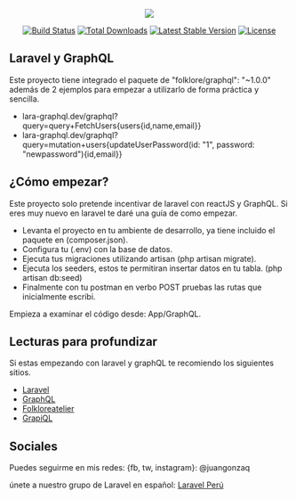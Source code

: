 <p align="center"><img src="https://laravel.com/assets/img/components/logo-laravel.svg"></p>

<p align="center">
<a href="https://travis-ci.org/laravel/framework"><img src="https://travis-ci.org/laravel/framework.svg" alt="Build Status"></a>
<a href="https://packagist.org/packages/laravel/framework"><img src="https://poser.pugx.org/laravel/framework/d/total.svg" alt="Total Downloads"></a>
<a href="https://packagist.org/packages/laravel/framework"><img src="https://poser.pugx.org/laravel/framework/v/stable.svg" alt="Latest Stable Version"></a>
<a href="https://packagist.org/packages/laravel/framework"><img src="https://poser.pugx.org/laravel/framework/license.svg" alt="License"></a>
</p>

## Laravel y GraphQL

Este proyecto tiene integrado el paquete de "folklore/graphql": "~1.0.0" además de 2 ejemplos para empezar a utilizarlo de forma práctica y sencilla.

- lara-graphql.dev/graphql?query=query+FetchUsers{users{id,name,email}}
- lara-graphql.dev/graphql?query=mutation+users{updateUserPassword(id: "1", password: "newpassword"){id,email}}

## ¿Cómo empezar?

Este proyecto solo pretende incentivar de laravel con reactJS y GraphQL. Si eres muy nuevo en laravel te daré una guía de como empezar.


- Levanta el proyecto en tu ambiente de desarrollo, ya tiene incluido el paquete en (composer.json).
- Configura tu (.env) con la base de datos.
- Ejecuta tus migraciones utilizando artisan (php artisan migrate).
- Ejecuta los seeders, estos te permitiran insertar datos en tu tabla. (php artisan db:seed)
- Finalmente con tu postman en verbo POST pruebas las rutas que inicialmente escribi.

Empieza a examinar el código desde: App/GraphQL.
## Lecturas para profundizar

Si estas empezando con laravel y graphQL te recomiendo los siguientes sitios.
- [Laravel](https://laravel.com)
- [GraphQL](http://facebook.github.io/graphql)
- [Folkloreatelier](https://github.com/Folkloreatelier/laravel-graphql)
- [GrapiQL](https://github.com/graphql/graphiql)

## Sociales

Puedes seguirme en mis redes:
{fb, tw, instagram}: @juangonzaq

únete a nuestro grupo de Laravel en español:
[Laravel Perú](https://www.facebook.com/groups/perularavel/)
